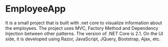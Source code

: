 # EmployeeApp
It is a small project that is built with .net core to visualize information about the employees. 
The project uses MVC, Factory Method and Dependency Injection between other patterns. 
The version of .NET Core is 2.1. 
On the UI side, it is developed using Razor, JavaScript, JQuery, Bootstrap, Ajax, etc. 
